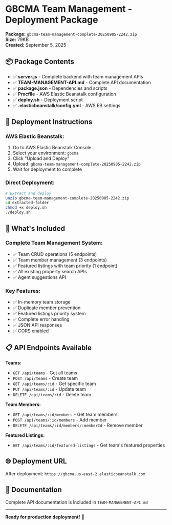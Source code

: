 # GBCMA Team Management - Deployment Package

**Package:** `gbcma-team-management-complete-20250905-2242.zip`  
**Size:** 79KB  
**Created:** September 5, 2025  

## 📦 **Package Contents**

- ✅ **server.js** - Complete backend with team management APIs
- ✅ **TEAM-MANAGEMENT-API.md** - Complete API documentation
- ✅ **package.json** - Dependencies and scripts
- ✅ **Procfile** - AWS Elastic Beanstalk configuration
- ✅ **deploy.sh** - Deployment script
- ✅ **.elasticbeanstalk/config.yml** - AWS EB settings

## 🚀 **Deployment Instructions**

### **AWS Elastic Beanstalk:**
1. Go to AWS Elastic Beanstalk Console
2. Select your environment: `gbcma`
3. Click "Upload and Deploy"
4. Upload: `gbcma-team-management-complete-20250905-2242.zip`
5. Wait for deployment to complete

### **Direct Deployment:**
```bash
# Extract and deploy
unzip gbcma-team-management-complete-20250905-2242.zip
cd extracted-folder
chmod +x deploy.sh
./deploy.sh
```

## 🔧 **What's Included**

### **Complete Team Management System:**
- ✅ Team CRUD operations (5 endpoints)
- ✅ Team member management (3 endpoints) 
- ✅ Featured listings with team priority (1 endpoint)
- ✅ All existing property search APIs
- ✅ Agent suggestions API

### **Key Features:**
- ✅ In-memory team storage
- ✅ Duplicate member prevention
- ✅ Featured listings priority system
- ✅ Complete error handling
- ✅ JSON API responses
- ✅ CORS enabled

## 📋 **API Endpoints Available**

**Teams:**
- `GET /api/teams` - Get all teams
- `POST /api/teams` - Create team  
- `GET /api/teams/:id` - Get specific team
- `PUT /api/teams/:id` - Update team
- `DELETE /api/teams/:id` - Delete team

**Team Members:**
- `GET /api/teams/:id/members` - Get team members
- `POST /api/teams/:id/members` - Add member
- `DELETE /api/teams/:id/members/:memberId` - Remove member

**Featured Listings:**
- `GET /api/teams/:id/featured-listings` - Get team's featured properties

## 🌐 **Deployment URL**
After deployment: `https://gbcma.us-east-2.elasticbeanstalk.com`

## 📖 **Documentation**
Complete API documentation is included in `TEAM-MANAGEMENT-API.md`

---

**Ready for production deployment!** 🎉
